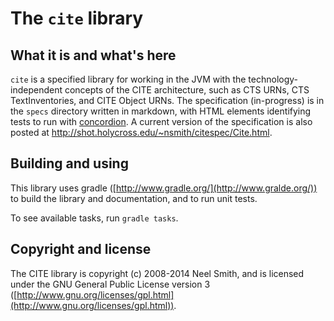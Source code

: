# The `cite` library #

## What it is and what's here ##

 `cite` is a specified  library for working in the JVM with the technology-independent concepts of the CITE architecture, such as  CTS URNs, CTS TextInventories, and  CITE Object URNs.   The  specification (in-progress) is in the `specs` directory written in markdown,  with HTML elements identifying tests to run with [concordion](http://concordion.org/).  A current version of the specification is also posted at <http://shot.holycross.edu/~nsmith/citespec/Cite.html>.



## Building and using
This library uses gradle ([http://www.gradle.org/](http://www.gralde.org/)) to build the library and documentation, and to run unit tests.

To see available tasks, run `gradle tasks`.


## Copyright and license

The CITE library is copyright (c) 2008-2014 Neel Smith, and  is licensed under the GNU General Public License version 3 ([http://www.gnu.org/licenses/gpl.html](http://www.gnu.org/licenses/gpl.html)).

